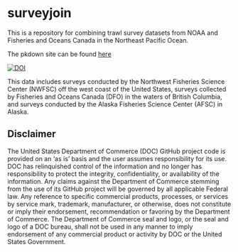 
# surveyjoin

This is a repository for combining trawl survey datasets from NOAA and
Fisheries and Oceans Canada in the Northeast Pacific Ocean.

The pkdown site can be found
[here](https://dfo-noaa-pacific.github.io/surveyjoin/)

[![DOI](https://zenodo.org/badge/484561620.svg)](https://zenodo.org/doi/10.5281/zenodo.10031852)

This data includes surveys conducted by the Northwest Fisheries Science
Center (NWFSC) off the west coast of the United States, surveys
collected by Fisheries and Oceans Canada (DFO) in the waters of British
Columbia, and surveys conducted by the Alaska Fisheries Science Center
(AFSC) in Alaska.

## Disclaimer

The United States Department of Commerce (DOC) GitHub project code is provided on an ‘as is’ basis and the user assumes responsibility for its use. 
DOC has relinquished control of the information and no longer has responsibility to protect the integrity, confidentiality, or availability of the 
information. Any claims against the Department of Commerce stemming from the use of its GitHub project will be governed by all applicable Federal law. 
Any reference to specific commercial products, processes, or services by service mark, trademark, manufacturer, or otherwise, does not constitute or 
imply their endorsement, recommendation or favoring by the Department of Commerce. The Department of Commerce seal and logo, or the seal and logo of a 
DOC bureau, shall not be used in any manner to imply endorsement of any commercial product or activity by DOC or the United States Government.
